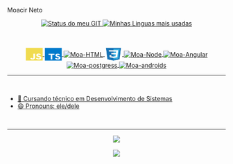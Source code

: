 Moacir Neto<div align="center">
  <a href="https://github.com/moaaskt/moaaskt">
  <img height="180em" title="Status do meu GIT" src="https://github-readme-stats.vercel.app/api?username=moaaskt&show_icons=true&theme=algolia&include_all_commits=true&count_private=true"/>
  <img height="180em"  title="Minhas Linguas mais usadas" src="https://github-readme-stats.vercel.app/api/top-langs/?username=moaaskt&layout=compact&langs_count=7&theme=algolia"/>
   </div> <br>
  
  <div align="center" style="display: inline_block"><br>
  <img align="center" title="JavaScript" alt="Moa-Js" height="30" width="40" src="https://raw.githubusercontent.com/devicons/devicon/master/icons/javascript/javascript-plain.svg" />
  <img align="center" title="Typescript" alt="Moa-Ts" height="30" width="40" src="https://raw.githubusercontent.com/devicons/devicon/master/icons/typescript/typescript-plain.svg"/>
   
  <img align="center" title="HTML 5" alt="Moa-HTML" height="30" width="40" src="https://icongr.am/devicon/html5-original-wordmark.svg?size=71&color=currentColor" />
  <img align="center" title="CSS" alt="Moa-CSS" height="30" width="40" src="https://raw.githubusercontent.com/devicons/devicon/master/icons/css3/css3-original.svg" />
   <img align="center" title="NodeJS" alt="Moa-Node" height="30" width="40" src="https://icongr.am/devicon/nodejs-original.svg?size=71&color=currentColor" />
 <img align="center" title="Angular" alt="Moa-Angular" height="30" width="40" src="https://icongr.am/devicon/angularjs-original.svg?size=71&color=currentColor" />
   <img align="center" title="Postgresql" alt="Moa-postgress" height="30" width="40" src="https://icongr.am/devicon/postgresql-original.svg?size=71&color=currentColor" />
 <img align="center" title="Android" alt="Moa-androids" height="30" width="40" src="https://icongr.am/devicon/android-original-wordmark.svg?size=71&color=currentColor" />
   
</div>
  <hr>
  <br>
 
- 🌱 Cursando técnico em Desenvolvimento de Sistemas
- 😄 Pronouns: ele/dele
  
 
<br>
  <hr>
<div align="center">
 
  
  <a href="https://www.linkedin.com/in/moacir-s-neto-266027232/" target="_blank"><img src="https://img.shields.io/badge/-LinkedIn-%230077B5?style=for-the-badge&logo=linkedin&logoColor=white" target="_blank">
 
  <a href="https://www.facebook.com/moa.skt" target="_blank"> <img src="https://img.shields.io/badge/Facebook-1877F2?style=for-the-badge&logo=facebook&logoColor=white" /> </a>
 
    
</div>
 
